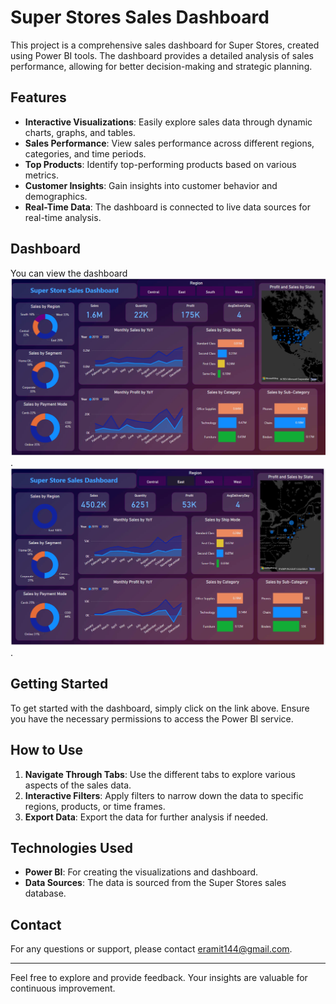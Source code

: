# Super Stores Sales Dashboard

This project is a comprehensive sales dashboard for Super Stores, created using Power BI tools. The dashboard provides a detailed analysis of sales performance, allowing for better decision-making and strategic planning.

## Features

- **Interactive Visualizations**: Easily explore sales data through dynamic charts, graphs, and tables.
- **Sales Performance**: View sales performance across different regions, categories, and time periods.
- **Top Products**: Identify top-performing products based on various metrics.
- **Customer Insights**: Gain insights into customer behavior and demographics.
- **Real-Time Data**: The dashboard is connected to live data sources for real-time analysis.

## Dashboard

You can view the dashboard ![here](https://github.com/amit-069/PowerBIProject1/blob/main/Screenshot%202024-08-02%20230030.png).
![here](https://github.com/amit-069/PowerBIProject1/blob/main/Screenshot%202024-08-02%20230110.png).

## Getting Started

To get started with the dashboard, simply click on the link above. Ensure you have the necessary permissions to access the Power BI service.

## How to Use

1. **Navigate Through Tabs**: Use the different tabs to explore various aspects of the sales data.
2. **Interactive Filters**: Apply filters to narrow down the data to specific regions, products, or time frames.
3. **Export Data**: Export the data for further analysis if needed.

## Technologies Used

- **Power BI**: For creating the visualizations and dashboard.
- **Data Sources**: The data is sourced from the Super Stores sales database.


## Contact

For any questions or support, please contact [eramit144@gmail.com](mailto:eramit144@gmail.com).

---

Feel free to explore and provide feedback. Your insights are valuable for continuous improvement.

